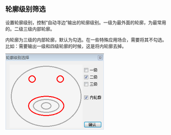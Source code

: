 ## 轮廓级别筛选





设置轮廓级别，控制“自动寻边”输出的轮廓级别。一级为最外面的轮廓，为最常用的。二级三级内部轮廓。

内轮廓为三级的内部轮廓，默认为勾选。在一些特殊应用场合，需要将其不勾选。比如：需要输出一级和四级轮廓的时候，这是将内轮廓去掉。

![](/assets/QQ图片20170919214520.png)



